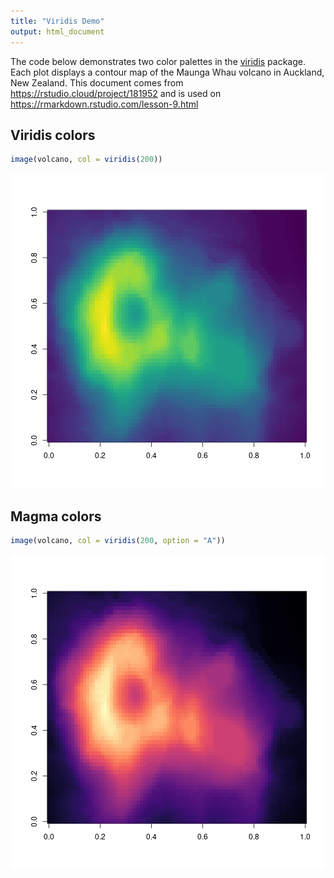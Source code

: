 ```yaml
---
title: "Viridis Demo"
output: html_document
---
```




The code below demonstrates two color palettes in the [viridis](https://github.com/sjmgarnier/viridis) package. Each plot displays a contour map of the Maunga Whau volcano in Auckland, New Zealand. This document comes from https://rstudio.cloud/project/181952 and is used on https://rmarkdown.rstudio.com/lesson-9.html

## Viridis colors


```r
image(volcano, col = viridis(200))
```

![plot of chunk unnamed-chunk-2](figure/unnamed-chunk-2-1.png)

## Magma colors


```r
image(volcano, col = viridis(200, option = "A"))
```

![plot of chunk unnamed-chunk-3](figure/unnamed-chunk-3-1.png)
